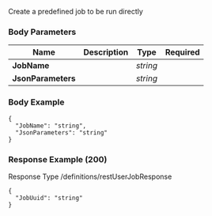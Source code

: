 






 
Create a predefined job to be run directly  


### Body Parameters

Name | Description | Type | Required
---|---|---|---
**JobName** |  | _string_ |   
**JsonParameters** |  | _string_ |   


### Body Example
```
{
  "JobName": "string",
  "JsonParameters": "string"
}
```






### Response Example (200)
Response Type /definitions/restUserJobResponse

```
{
  "JobUuid": "string"
}
```


